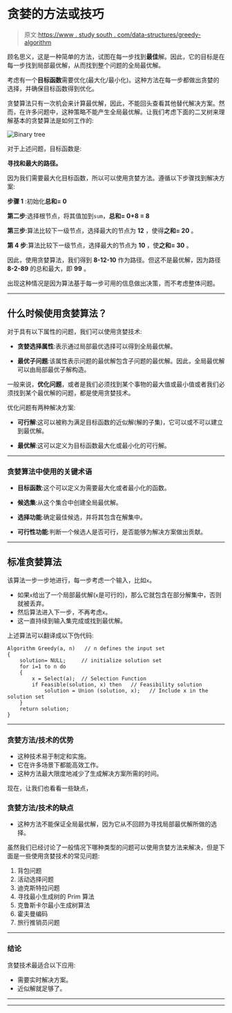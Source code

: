 # 贪婪的方法或技巧

> 原文:[https://www . study south . com/data-structures/greedy-algorithm](https://www.studytonight.com/data-structures/greedy-algorithm)

顾名思义，这是一种简单的方法，试图在每一步找到**最佳**解。因此，它的目标是在每一步找到局部最优解，从而找到整个问题的全局最优解。

考虑有一个**目标函数**需要优化(最大化/最小化)。这种方法在每一步都做出贪婪的选择，并确保目标函数得到优化。

贪婪算法只有一次机会来计算最优解，因此，不能回头查看其他替代解决方案。然而，在许多问题中，这种策略不能产生全局最优解。让我们考虑下面的二叉树来理解基本的贪婪算法是如何工作的:

![Binary tree](../Images/c8c82290e9ed4a21a76ae2ae98f44232.png)

对于上述问题，目标函数是:

**寻找和最大的路径。**

因为我们需要最大化目标函数，所以可以使用贪婪方法。遵循以下步骤找到解决方案:

**步骤 1** :初始化**总和= 0**

**第二步**:选择根节点，将其值加到`sum`，**总和= 0+8 = 8**

**第三步**:算法比较下一级节点，选择最大的节点为 **12** ，使得**之和= 20** 。

**第 4 步**:算法比较下一级节点，选择最大的节点为 **10** ，使**之和= 30** 。

因此，使用贪婪算法，我们得到 **8-12-10** 作为路径。但这不是最优解，因为路径 **8-2-89** 的总和最大，即 **99** 。

出现这种情况是因为算法基于每一步可用的信息做出决策，而不考虑整体问题。

* * *

## 什么时候使用贪婪算法？

对于具有以下属性的问题，我们可以使用贪婪技术:

*   **贪婪选择属性**:表示通过局部最优选择可以得到全局最优解。

*   **最优子问题**:该属性表示问题的最优解包含子问题的最优解。因此，全局最优解可以由局部最优子解构造。

一般来说，**优化问题**，或者是我们必须找到某个事物的最大值或最小值或者我们必须找到某个最优解的问题，都是使用贪婪技术。

优化问题有两种解决方案:

*   **可行解**:这可以被称为满足目标函数的近似解(解的子集)，它可以或不可以建立到最优解。

*   **最优解**:这可以定义为目标函数最大化或最小化的可行解。

* * *

### 贪婪算法中使用的关键术语

*   **目标函数**:这个可以定义为需要最大化或者最小化的函数。

*   **候选集**:从这个集合中创建全局最优解。

*   **选择功能**:确定最佳候选，并将其包含在解集中。

*   **可行性功能**:判断一个候选人是否可行，是否能够为解决方案做出贡献。

* * *

## 标准贪婪算法

该算法一步一步地进行，每一步考虑一个输入，比如`x`。

*   如果`x`给出了一个局部最优解(`x`是可行的)，那么它就包含在部分解集中，否则就被丢弃。
*   然后算法进入下一步，不再考虑`x`。
*   这一直持续到输入集完成或找到最优解。

上述算法可以翻译成以下伪代码:

```
Algorithm Greedy(a, n)   // n defines the input set
{
    solution= NULL;		// initialize solution set
	for i=1 to n do
	{
		x = Select(a);	// Selection Function
		if Feasible(solution, x) then 	// Feasibility solution
			solution = Union (solution, x);   // Include x in the solution set
	}
	return solution;
}

```

* * *

### 贪婪方法/技术的优势

*   这种技术易于制定和实施。
*   它在许多场景下都能高效工作。
*   这种方法最大限度地减少了生成解决方案所需的时间。

现在，让我们也看看一些缺点，

### 贪婪方法/技术的缺点

*   这种方法不能保证全局最优解，因为它从不回顾为寻找局部最优解所做的选择。

虽然我们已经讨论了一般情况下哪种类型的问题可以使用贪婪方法来解决，但是下面是一些使用贪婪技术的常见问题:

1.  背包问题
2.  活动选择问题
3.  迪克斯特拉问题
4.  寻找最小生成树的 Prim 算法
5.  克鲁斯卡尔最小生成树算法
6.  霍夫曼编码
7.  旅行推销员问题

* * *

### 结论

贪婪技术最适合以下应用:

*   需要实时解决方案。
*   近似解就足够了。

* * *

* * *